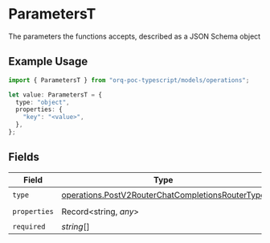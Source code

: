# ParametersT

The parameters the functions accepts, described as a JSON Schema object

## Example Usage

```typescript
import { ParametersT } from "orq-poc-typescript/models/operations";

let value: ParametersT = {
  type: "object",
  properties: {
    "key": "<value>",
  },
};
```

## Fields

| Field                                                                                                                | Type                                                                                                                 | Required                                                                                                             | Description                                                                                                          |
| -------------------------------------------------------------------------------------------------------------------- | -------------------------------------------------------------------------------------------------------------------- | -------------------------------------------------------------------------------------------------------------------- | -------------------------------------------------------------------------------------------------------------------- |
| `type`                                                                                                               | [operations.PostV2RouterChatCompletionsRouterType](../../models/operations/postv2routerchatcompletionsroutertype.md) | :heavy_check_mark:                                                                                                   | N/A                                                                                                                  |
| `properties`                                                                                                         | Record<string, *any*>                                                                                                | :heavy_check_mark:                                                                                                   | N/A                                                                                                                  |
| `required`                                                                                                           | *string*[]                                                                                                           | :heavy_minus_sign:                                                                                                   | N/A                                                                                                                  |